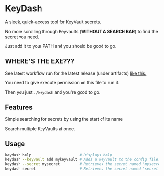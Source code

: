 # KeyDash
A sleek, quick-access tool for KeyVault secrets.

No more scrolling through Keyvaults (**WITHOUT A SEARCH BAR**) to find the secret you need.

Just add it to your PATH and you should be good to go.

## WHERE'S THE EXE???
See latest workflow run for the latest release (under artifacts) [like this.](https://github.com/jibuene/KeyDash/actions/runs/12330361074)

You need to give execute permission on this file to run it.

Then you just `./keydash` and you're good to go.


## Features
Simple searching for secrets by using the start of its name.

Search multiple KeyVaults at once.


## Usage
```bash
keydash help                      # Displays help
keydash --keyvault add mykeyvault # Adds a keyvault to the config file.
keydash --secret mysecret         # Retrieves the secret named 'mysecret'
keydash secret                    # Retrieves the secret named 'secret'
```


